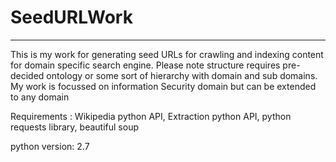 # SeedURLWork
----------------
This is my work for generating seed URLs for crawling and indexing content for domain specific search engine. Please note structure requires pre-decided ontology or some sort of hierarchy with domain and sub domains. My work is focussed on information Security domain but can be extended to any domain

Requirements : Wikipedia python API, Extraction python API, python requests library, beautiful soup

python version: 2.7
